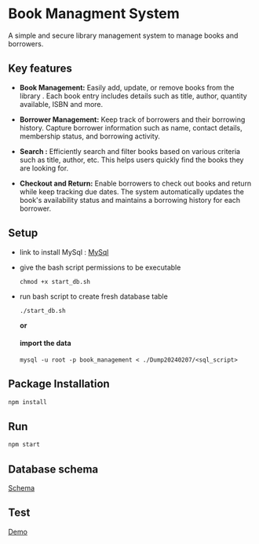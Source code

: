 # Book Managment System

A simple and secure library management system to manage books and
borrowers.
## Key features

* **Book Management:** Easily add, update, or remove books from the library . Each book entry includes details such as title, author, quantity available, ISBN and more.

* **Borrower Management:** Keep track of borrowers and their borrowing history. Capture borrower information such as name, contact details, membership status, and borrowing activity.

* **Search :** Efficiently search and filter books based on various criteria such as title, author, etc. This helps users quickly find the books they are looking for.

* **Checkout and Return:** Enable borrowers to check out books and return while keep tracking due dates. The system automatically updates the book's availability status and maintains a borrowing history for each borrower.

## Setup
 * link to install MySql : [MySql](https://dev.mysql.com/downloads/)
 * give the bash script permissions to be executable
 
    ``
    chmod +x start_db.sh
    ``
 
 * run bash script to create fresh database table
 
    ``
    ./start_db.sh
    ``

    **or**

    #### import the data 

    ``
    mysql -u root -p book_management < ./Dump20240207/<sql_script>
    ``

## Package Installation


```bash
npm install
```

## Run

```bash
npm start
```


## Database schema 

[Schema](https://lucid.app/lucidchart/69e9a5a3-65ae-4797-88b6-43372fed2846/edit?viewport_loc=384%2C-302%2C2152%2C939%2C0_0&invitationId=inv_8f5cc0ba-c63e-45aa-97bc-bdb73ce26536)

## Test
[Demo](https://drive.google.com/drive/folders/1tZj20cg5sakLGES2n_JLPR6pOvPLZbhx?fbclid=IwAR293YrR1iek7YqJcZF5xP6T3vJt4NYTl3OXWJo3hqXd0qIP1ZLTHaTZqkw)
